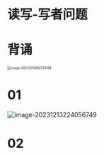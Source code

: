# 读写-写者问题



# 背诵

<img src="https://cvp.oss-cn-shanghai.aliyuncs.com/picgo/202312150927307.png" alt="image-20231215092726166" style="zoom:50%;" />



# 01

![image-20231213224056749](https://cvp.oss-cn-shanghai.aliyuncs.com/picgo/202312132240814.png)



# 02

